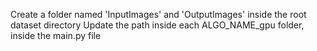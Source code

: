 Create a folder named 'InputImages' and 'OutputImages' inside the root dataset directory
Update the path inside each ALGO_NAME_gpu folder, inside the main.py file
